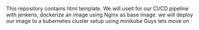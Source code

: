 This repository contains html template. We will useit for our CI/CD pipeline with jenkens, dockerize an image using Nginx as base image. we will deploy our image to a kubernetes cluster setup using minikube
Guys lets move on
